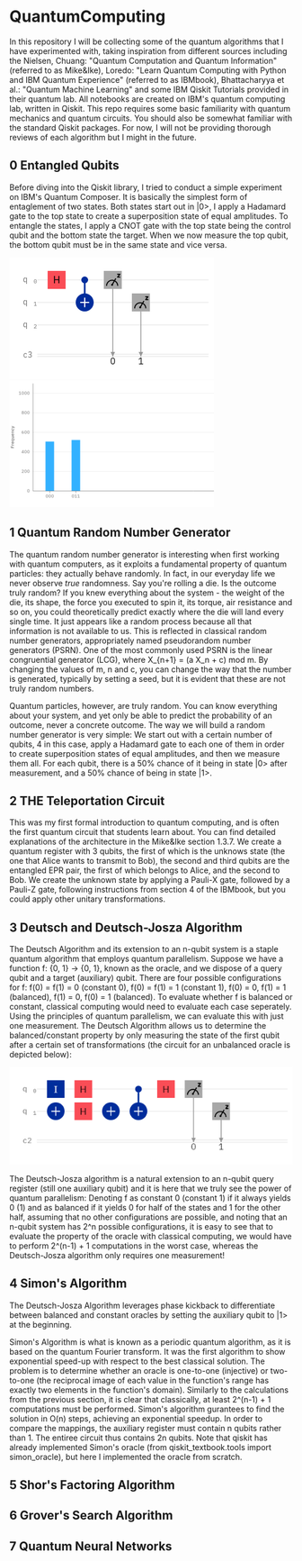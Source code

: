 # QuantumComputing


In this repository I will be collecting some of the quantum algorithms that I have experimented with, taking inspiration from different sources including the Nielsen, Chuang: "Quantum Computation and Quantum Information" (referred to as Mike&Ike), Loredo: "Learn Quantum Computing with Python and IBM Quantum Experience" (referred to as IBMbook), Bhattacharyya et al.: "Quantum Machine Learning" and some IBM Qiskit Tutorials provided in their quantum lab. All notebooks are created on IBM's quantum computing lab, written in Qiskit. This repo requires some basic familiarity with quantum mechanics and quantum circuits. You should also be somewhat familiar with the standard Qiskit packages. For now, I will not be providing thorough reviews of each algorithm but I might in the future.

## 0 Entangled Qubits

Before diving into the Qiskit library, I tried to conduct a simple experiment on IBM's Quantum Composer. It is basically the simplest form of entaglement of two states. Both states start out in |0>, I apply a Hadamard gate to the top state to create a superposition state of equal amplitudes. To entangle the states, I apply a CNOT gate with the top state being the control qubit and the bottom state the target. When we now measure the top qubit, the bottom qubit must be in the same state and vice versa. 

![Circuit Composer](/images/entangledCoinsComposer.png) ![Histogram of Measured States](/images/entangledCoinsHistResized.png)

## 1 Quantum Random Number Generator

The quantum random number generator is interesting when first working with quantum computers, as it exploits a fundamental property of quantum particles: they actually behave randomly. In fact, in our everyday life we never observe *true* randomness. Say you're rolling a die. Is the outcome truly random? If you knew everything about the system - the weight of the die, its shape, the force you executed to spin it, its torque, air resistance and so on, you could theoretically predict exactly where the die will land every single time. It just appears like a random process because all that information is not available to us. This is reflected in classical random number generators, appropriately named pseudorandom number generators (PSRN). One of the most commonly used PSRN is the linear congruential generator (LCG), where X_{n+1} = (a X_n + c) mod m. By changing the values of m, n and c, you can change the way that the number is generated, typically by setting a seed, but it is evident that these are not truly random numbers. 

Quantum particles, however, are truly random. You can know everything about your system, and yet only be able to predict the probability of an outcome, never a concrete outcome. The way we will build a random number generator is very simple: We start out with a certain number of qubits, 4 in this case, apply a Hadamard gate to each one of them in order to create superposition states of equal amplitudes, and then we measure them all. For each qubit, there is a 50% chance of it being in state |0> after measurement, and a 50% chance of being in state |1>.

## 2 THE Teleportation Circuit

This was my first formal introduction to quantum computing, and is often the first quantum circuit that students learn about. You can find detailed explanations of the architecture in the Mike&Ike section 1.3.7. We create a quantum register with 3 qubits, the first of which is the unknows state (the one that Alice wants to transmit to Bob), the second and third qubits are the entangled EPR pair, the first of which belongs to Alice, and the second to Bob. We create the unknown state by applying a Pauli-X gate, followed by a Pauli-Z gate, following instructions from section 4 of the IBMbook, but you could apply other unitary transformations. 

## 3 Deutsch and Deutsch-Josza Algorithm

The Deutsch Algorithm and its extension to an n-qubit system is a staple quantum algorithm that employs quantum parallelism. Suppose we have a function f: {0, 1} -> {0, 1}, known as the oracle, and we dispose of a query qubit and a target (auxiliary) qubit. There are four possible configurations for f: f(0) = f(1) = 0 (constant 0), f(0) = f(1) = 1 (constant 1), f(0) = 0, f(1) = 1 (balanced), f(1) = 0, f(0) = 1 (balanced). To evaluate whether f is balanced or constant, classical computing would need to evaluate each case seperately. Using the principles of quantum parallelism, we can evaluate this with just one measurement. The Deutsch Algorithm allows us to determine the balanced/constant property by only measuring the state of the first qubit after a certain set of transformations (the circuit for an unbalanced oracle is depicted below):

![Deutsch Algorithm](/images/deutschCircuit.png)

The Deutsch-Josza algorithm is a natural extension to an n-qubit query register (still one auxiliary qubit) and it is here that we truly see the power of quantum parallelism: Denoting f as constant 0 (constant 1) if it always yields 0 (1) and as balanced if it yields 0 for half of the states and 1 for the other half, assuming that no other configurations are possible, and noting that an n-qubit system has 2^n possible configurations, it is easy to see that to evaluate the property of the oracle with classical computing, we would have to perform 2^(n-1) + 1 computations in the worst case, whereas the Deutsch-Josza algorithm only requires one measurement! 

## 4 Simon's Algorithm

The Deutsch-Josza Algorithm leverages phase kickback to differentiate between balanced and constant oracles by setting the auxiliary qubit to |1> at the beginning. 

Simon's Algorithm is what is known as a periodic quantum algorithm, as it is based on the quantum Fourier transform. It was the first algorithm to show exponential speed-up with respect to the best classical solution. The problem is to determine whether an oracle is one-to-one (injective) or two-to-one (the reciprocal image of each value in the function's range has exactly two elements in the function's domain). Similarly to the calculations from the previous section, it is clear that classically, at least 2^(n-1) + 1 computations must be performed. Simon's algorithm gurantees to find the solution in O(n) steps, achieving an exponential speedup. In order to compare the mappings, the auxiliary register must contain n qubits rather than 1. The entiree circuit thus contains 2n qubits.
Note that qiskit has already implemented Simon's oracle (from qiskit_textbook.tools import simon_oracle), but here I implemented the oracle from scratch.

## 5 Shor's Factoring Algorithm

## 6 Grover's Search Algorithm

## 7 Quantum Neural Networks
